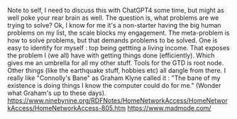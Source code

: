 Note to self, I need to discuss this with ChatGPT4 some time, but might as well poke your rear brain as well. 
The question is, what problems are we trying to solve?
Ok, I know for me it's a non-starter having the big human problems on my list, the scale blocks my engagement. The meta-problem is how to solve problems, but that demands problems to be solved. One is easy to identify for myself : top being gettting a living income.
That exposes the problem I (we all) have with getting things done (efficiently). Which gives me an umbrella for all my other stuff. Tools for the GTD is root node. Other things (like the earthquake stuff, hobbies etc) all dangle from there.
I really like "Connolly's Bane" as Graham Klyne called it : "The bane of my existence is doing things I know the computer could do for me."
(Wonder what Graham's up to these days).
https://www.ninebynine.org/RDFNotes/HomeNetworkAccess/HomeNetworkAccess/HomeNetworkAccess-805.htm
https://www.madmode.com/

